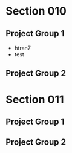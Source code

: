 # Section 010

## Project Group 1

   * htran7
   * test

## Project Group 2

# Section 011

## Project Group 1

## Project Group 2
